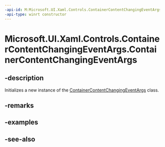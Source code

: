 ```yaml
---
-api-id: M:Microsoft.UI.Xaml.Controls.ContainerContentChangingEventArgs.#ctor
-api-type: winrt constructor
---
```


<!-- Method syntax
public ContainerContentChangingEventArgs()
-->

# Microsoft.UI.Xaml.Controls.ContainerContentChangingEventArgs.ContainerContentChangingEventArgs

## -description
Initializes a new instance of the [ContainerContentChangingEventArgs](containercontentchangingeventargs.md) class.

## -remarks

## -examples

## -see-also
